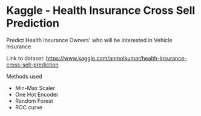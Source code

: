 # Kaggle - Health Insurance Cross Sell Prediction

Predict Health Insurance Owners' who will be interested in Vehicle Insurance

Link to dataset: https://www.kaggle.com/anmolkumar/health-insurance-cross-sell-prediction

Methods used
- Min-Max Scaler
- One Hot Encoder
- Random Forest
- ROC curve

